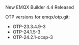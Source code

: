 New EMQX Builder 4.4 Released

OTP versions for emqx/otp.git:

+ OTP-23.3.4.9-3
+ OTP-24.1.5-3
+ OTP-24.2.1-ocsp-3
